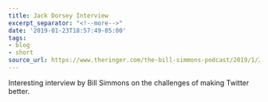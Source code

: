 ```yaml
---
title: Jack Dorsey Interview
excerpt_separator: "<!--more-->"
date: '2019-01-23T18:57:49-05:00'
tags:
- blog
- short
source_url: https://www.theringer.com/the-bill-simmons-podcast/2019/1/23/18194161/twitter-ceo-jack-dorsey-on-the-birth-of-the-hashtag
---
```


Interesting interview by Bill Simmons  on the challenges of making Twitter better.

